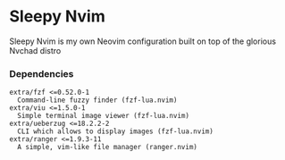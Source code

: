 # Sleepy Nvim

Sleepy Nvim is my own Neovim configuration built on top of the glorious Nvchad distro

### Dependencies
```
extra/fzf <=0.52.0-1
  Command-line fuzzy finder (fzf-lua.nvim)
extra/viu <=1.5.0-1
  Simple terminal image viewer (fzf-lua.nvim)
extra/ueberzug <=18.2.2-2
  CLI which allows to display images (fzf-lua.nvim)
extra/ranger <=1.9.3-11
  A simple, vim-like file manager (ranger.nvim)
```
